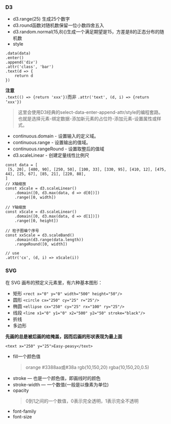 ### D3
- d3.range(25) 生成25个数字
- d3.round函数对随机数保留一位小数四舍五入
- d3.random.normal(15,8)()生成一个满足期望是15，方差是8的正态分布的随机数
- style

````
.data(data)
.enter()
.append('div')
.attr('class', 'bar')
.text(d => {
	return d
})
````
      
**注意**  
`.text(() => {return 'xxx'})`而非 `.attr('text', (d, i) => {return ‘xxx'})`  
      
      
> 这里会使用D3经典的select-data-enter-append-attr/style的编程套路。   
> 也就是选择元素-绑定数据-添加新元素的占位符-添加元素-设置属性或样式。


- continuous.domain - 设置输入的定义域。
- continuous.range - 设置输出的值域。
- continuous.rangeRound - 设置取整后的值域
- d3.scaleLinear - 创建定量线性比例尺


````
const data = [
 [5, 20], [480, 90], [250, 50], [100, 33], [330, 95], [410, 12], [475, 44], [25, 67], [85, 21], [220, 88],
]
// X轴缩放
const xScale = d3.scaleLinear()
	.domain([0, d3.max(data, d => d[0])])
	.range([0, width])

// Y轴缩放		            
const xScale = d3.scaleLinear()
	.domain([0, d3.max(data, d => d[1])])
	.range([0, height])

// 柱子图编个序号
const xxScale = d3.scaleBand()
	.domain(d3.range(data.length))
	.rangeRound([0, width])
	  
// use
.attr('cx', (d, i) => xScale(i))
````

### SVG
在 SVG 画布的预定义元素里，有六种基本图形：

- 矩形 <rect> `<rect x="0" y="0" width="500" height="50"/>`
- 圆形 <circle> `<circle cx="250" cy="25" r="25"/>`
- 椭圆 <ellipse> `<ellipse cx="250" cy="25" rx="100" ry="25"/>`
- 线段 <line> `<line x1="0" y1="0" x2="500" y2="50" stroke="black"/>`
- 折线 <polyline>
- 多边形 <polygon>


**先画的总是被后画的给掩盖，因而后画的形状表现为最上面**

````
<text x="250" y="25">Easy-peasy</text>
````
- fill一个颜色值
  > orange #3388aa或#38a rgb(10,150,20) rgba(10,150,20,0.5)
- stroke — 也是一个颜色值，即画线时的颜色
- stroke-width — 一个数值(一般是以像素为单位)
- opacity
	> 0到1之间的一个数值，0表示完全透明，1表示完全不透明
- font-family
- font-size